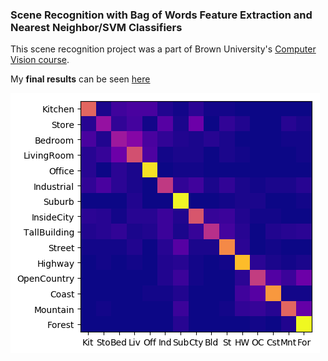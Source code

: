 ### Scene Recognition with Bag of Words Feature Extraction and Nearest Neighbor/SVM Classifiers
This scene recognition project was a part of Brown University's [Computer Vision course](https://cs.brown.edu/courses/csci1430/proj3/).


My **final results** can be seen [here](http://htmlpreview.github.io/?https://github.com/datmar/scene-recognition/blob/master/results_webpage/index.html)

![](results_webpage/confusion_matrix.png)
